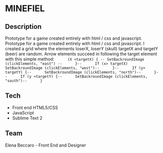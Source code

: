 # MINEFIEL
 ## Description
Prototype for a game created entirely with html / css and javascript.
Prototype for a game created entirely with html / css and javascript.
I created a grid where the elements loserX, loserY (skull) targetX and targetY (beer) are random.
Arrow elements succeed in following the target element with this simple method:
     
     ```(X <targetX) { --
     SetBackroundImage (clickElements, "east") --
     }--
     If (x> targetX) 
     SetBackroundImage (clickElements, "west")--
     }--
     If (y> targetY) {--
     SetBackroundImage (clickElements, "north")--
     }--
     If (y <targetY) {--
     SetBackroundImage (clickElements, "south")--
     }```
  
 
 ## Tech
  
  * Front end HTML5/CSS
  * JavaScript
  * Sublime Text 2
  
  
 
 ## Team
  Elena Beccaro - Front End and Designer
